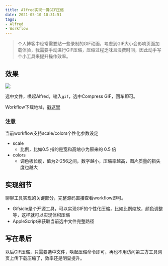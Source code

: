 ```yaml
---
title: Alfred实现一键GIF压缩
date: 2021-05-10 10:31:51
tags:
- Alfred
- Workflow
---
```


> 个人博客中经常需要贴一些录制的GIF动画，考虑到GIF大小会影响页面加载体验，我需要手动进行GIF压缩，压缩过程乏味且浪费时间，因此动手写个小工具来提升操作效率。



## 效果

![](https://static.1991421.cn/2021/2021-05-10-104238.gif)



选中文件，唤起Alfred，输入`gif`，选中Compress GIF，回车即可。

Workflow下载地址，[戳这里](https://github.com/alanhg/alfred-workflows/tree/master/compress-gif)

### 注意

当前workflow支持scale/colors个性化参数设定



- scale
  - 比例，比如0.5 指的是宽和高缩小为原来的 0.5 倍
- colors
  - 调色板长度，值为2-256之间，数字越小，压缩率越高，图片质量的损失度也越大

## 实现细节

聊聊工具实现的关键部分，完整源码直接查看workflow即可。

- Gifsicle是个开源工具，可以实现GIF的个性化压缩，比如比例缩放，颜色调整等，这样就可以实现体积压缩
- AppleScript来获取当前选中文件完整路径



## 写在最后

以后GIF压缩，只需要选中文件，唤起压缩命令即可，再也不用访问第三方工具网页上传下载压缩了，效率还是明显提升。

